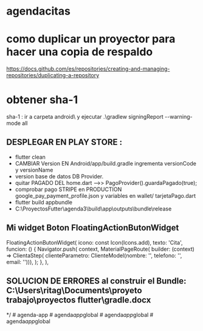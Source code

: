 # agendacitas

# como duplicar un proyector para hacer una copia de respaldo
https://docs.github.com/es/repositories/creating-and-managing-repositories/duplicating-a-repository

# obtener sha-1
sha-1 : ir a carpeta android\ y ejecutar .\gradlew signingReport --warning-mode all


## DESPLEGAR EN PLAY STORE :

- flutter clean
- CAMBIAR Version EN Android/app/build.gradle ingrementa versionCode y versionName
- version base de datos DB Provider.
- quitar PAGADO DEL home.dart -->> PagoProvider().guardaPagado(true);
- comprobar pago STRIPE en PRODUCTION google_pay_payment_profile.json y variables en wallet/ tarjetaPago.dart
- flutter build appbundle
- C:\ProyectosFutter\agenda3\build\app\outputs\bundle\release

## Mi widget Boton FloatingActionButonWidget

FloatingActionButonWidget(
icono: const Icon(Icons.add),
texto: 'Cita',
funcion: () {
Navigator.push(
context,
MaterialPageRoute(
builder: (context) => ClientaStep(
clienteParametro:
ClienteModel(nombre: '', telefono: '', email: ''))),
);
},
),

## SOLUCION DE ERRORES al construir el Bundle: C:\Users\ritag\Documents\proyeto trabajo\proyectos flutter\gradle.docx

\*/
#   a g e n d a - a p p 
 
 #   a g e n d a _ a p p _ g l o b a l  
 #   a g e n d a _ a p p _ g l o b a l  
 #   a g e n d a _ a p p _ g l o b a l  
 